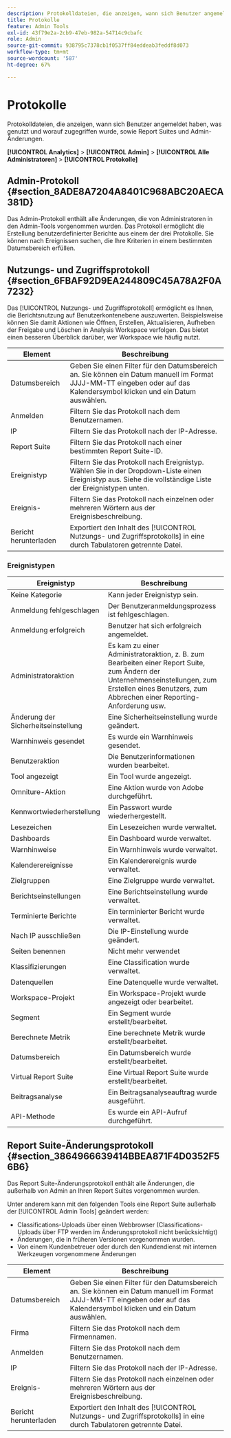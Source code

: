 ```yaml
---
description: Protokolldateien, die anzeigen, wann sich Benutzer angemeldet haben, was genutzt und worauf zugegriffen wurde, sowie Report Suites und Admin-Änderungen.
title: Protokolle
feature: Admin Tools
exl-id: 43f79e2a-2cb9-47eb-982a-54714c9cbafc
role: Admin
source-git-commit: 938795c7378cb1f0537ff84eddeab3feddf8d073
workflow-type: tm+mt
source-wordcount: '587'
ht-degree: 67%

---
```


# Protokolle

Protokolldateien, die anzeigen, wann sich Benutzer angemeldet haben, was genutzt und worauf zugegriffen wurde, sowie Report Suites und Admin-Änderungen.

**[!UICONTROL Analytics]** > **[!UICONTROL Admin]** > **[!UICONTROL Alle Administratoren]** > **[!UICONTROL Protokolle]**

## Admin-Protokoll {#section_8ADE8A7204A8401C968ABC20AECA381D}

Das Admin-Protokoll enthält alle Änderungen, die von Administratoren in den Admin-Tools vorgenommen wurden. Das Protokoll ermöglicht die Erstellung benutzerdefinierter Berichte aus einem der drei Protokolle. Sie können nach Ereignissen suchen, die Ihre Kriterien in einem bestimmten Datumsbereich erfüllen.

## Nutzungs- und Zugriffsprotokoll  {#section_6FBAF92D9EA244809C45A78A2F0A7232}

Das [!UICONTROL Nutzungs- und Zugriffsprotokoll] ermöglicht es Ihnen, die Berichtsnutzung auf Benutzerkontenebene auszuwerten. Beispielsweise können Sie damit Aktionen wie Öffnen, Erstellen, Aktualisieren, Aufheben der Freigabe und Löschen in Analysis Workspace verfolgen. Das bietet einen besseren Überblick darüber, wer Workspace wie häufig nutzt.

| Element | Beschreibung |
|---|---|
| Datumsbereich | Geben Sie einen Filter für den Datumsbereich an. Sie können ein Datum manuell im Format JJJJ-MM-TT eingeben oder auf das Kalendersymbol klicken und ein Datum auswählen. |
| Anmelden | Filtern Sie das Protokoll nach dem Benutzernamen. |
| IP | Filtern Sie das Protokoll nach der IP-Adresse. |
| Report Suite | Filtern Sie das Protokoll nach einer bestimmten Report Suite-ID. |
| Ereignistyp | Filtern Sie das Protokoll nach Ereignistyp. Wählen Sie in der Dropdown-Liste einen Ereignistyp aus. Siehe die vollständige Liste der Ereignistypen unten. |
| Ereignis- | Filtern Sie das Protokoll nach einzelnen oder mehreren Wörtern aus der Ereignisbeschreibung. |
| Bericht herunterladen | Exportiert den Inhalt des [!UICONTROL Nutzungs- und Zugriffsprotokolls] in eine durch Tabulatoren getrennte Datei. |

### Ereignistypen

| Ereignistyp | Beschreibung |
| --- | --- |
| Keine Kategorie | Kann jeder Ereignistyp sein. |
| Anmeldung fehlgeschlagen | Der Benutzeranmeldungsprozess ist fehlgeschlagen. |
| Anmeldung erfolgreich | Benutzer hat sich erfolgreich angemeldet. |
| Administratoraktion | Es kam zu einer Administratoraktion, z. B. zum Bearbeiten einer Report Suite, zum Ändern der Unternehmenseinstellungen, zum Erstellen eines Benutzers, zum Abbrechen einer Reporting-Anforderung usw. |
| Änderung der Sicherheitseinstellung | Eine Sicherheitseinstellung wurde geändert. |
| Warnhinweis gesendet | Es wurde ein Warnhinweis gesendet. |
| Benutzeraktion | Die Benutzerinformationen wurden bearbeitet. |
| Tool angezeigt | Ein Tool wurde angezeigt. |
| Omniture-Aktion | Eine Aktion wurde von Adobe durchgeführt. |
| Kennwortwiederherstellung | Ein Passwort wurde wiederhergestellt. |
| Lesezeichen | Ein Lesezeichen wurde verwaltet. |
| Dashboards | Ein Dashboard wurde verwaltet. |
| Warnhinweise | Ein Warnhinweis wurde verwaltet. |
| Kalenderereignisse | Ein Kalenderereignis wurde verwaltet. |
| Zielgruppen | Eine Zielgruppe wurde verwaltet. |
| Berichtseinstellungen | Eine Berichtseinstellung wurde verwaltet. |
| Terminierte Berichte | Ein terminierter Bericht wurde verwaltet. |
| Nach IP ausschließen | Die IP-Einstellung wurde geändert. |
| Seiten benennen | Nicht mehr verwendet |
| Klassifizierungen | Eine Classification wurde verwaltet. |
| Datenquellen | Eine Datenquelle wurde verwaltet. |
| Workspace-Projekt | Ein Workspace-Projekt wurde angezeigt oder bearbeitet. |
| Segment | Ein Segment wurde erstellt/bearbeitet. |
| Berechnete Metrik | Eine berechnete Metrik wurde erstellt/bearbeitet. |
| Datumsbereich | Ein Datumsbereich wurde erstellt/bearbeitet. |
| Virtual Report Suite | Eine Virtual Report Suite wurde erstellt/bearbeitet. |
| Beitragsanalyse | Ein Beitragsanalyseauftrag wurde ausgeführt. |
| API-Methode | Es wurde ein API-Aufruf durchgeführt. |


## Report Suite-Änderungsprotokoll  {#section_3864966639414BBEA871F4D0352F56B6}

Das Report Suite-Änderungsprotokoll enthält alle Änderungen, die außerhalb von Admin an Ihren Report Suites vorgenommen wurden.

Unter anderem kann mit den folgenden Tools eine Report Suite außerhalb der [!UICONTROL Admin Tools] geändert werden:

* Classifications-Uploads über einen Webbrowser (Classifications-Uploads über FTP werden im Änderungsprotokoll nicht berücksichtigt)
* Änderungen, die in früheren Versionen vorgenommen wurden.
* Von einem Kundenbetreuer oder durch den Kundendienst mit internen Werkzeugen vorgenommene Änderungen

| Element | Beschreibung |
|---|---|
| Datumsbereich | Geben Sie einen Filter für den Datumsbereich an. Sie können ein Datum manuell im Format JJJJ-MM-TT eingeben oder auf das Kalendersymbol klicken und ein Datum auswählen. |
| Firma | Filtern Sie das Protokoll nach dem Firmennamen. |
| Anmelden | Filtern Sie das Protokoll nach dem Benutzernamen. |
| IP | Filtern Sie das Protokoll nach der IP-Adresse. |
| Ereignis- | Filtern Sie das Protokoll nach einzelnen oder mehreren Wörtern aus der Ereignisbeschreibung. |
| Bericht herunterladen | Exportiert den Inhalt des [!UICONTROL Nutzungs- und Zugriffsprotokolls] in eine durch Tabulatoren getrennte Datei. |
